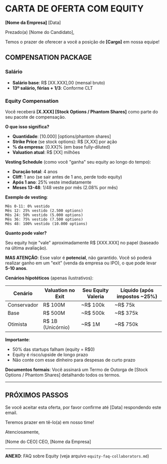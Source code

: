 # CARTA DE OFERTA COM EQUITY

**[Nome da Empresa]**
[Data]

Prezado(a) [Nome do Candidato],

Temos o prazer de oferecer a você a posição de **[Cargo]** em nossa equipe!

## COMPENSATION PACKAGE

### Salário
- **Salário base**: R$ [XX.XXX],00 (mensal bruto)
- **13º salário, férias + 1/3**: Conforme CLT

### Equity Compensation

Você receberá **[X.XXX] [Stock Options / Phantom Shares]** como parte do seu pacote de compensação.

**O que isso significa?**

- **Quantidade**: [10.000] [options/phantom shares]
- **Strike Price** (se stock options): R$ [X,XX] por ação
- **% da empresa**: [0.XX]% (em base fully-diluted)
- **Valuation atual**: R$ [XX] milhões
  
**Vesting Schedule** (como você "ganha" seu equity ao longo do tempo):
- **Duração total**: 4 anos
- **Cliff**: 1 ano (se sair antes de 1 ano, perde todo equity)
- **Após 1 ano**: 25% veste imediatamente
- **Meses 13-48**: 1/48 veste por mês (2.08% por mês)

**Exemplo de vesting**:
```
Mês 0-11: 0% vestido
Mês 12: 25% vestido (2.500 options)
Mês 24: 50% vestido (5.000 options)
Mês 36: 75% vestido (7.500 options)
Mês 48: 100% vestido (10.000 options)
```

**Quanto pode valer?**

Seu equity hoje "vale" aproximadamente R$ [XXX.XXX] no papel (baseado na última avaliação).

**MAS ATENÇÃO**: Esse valor é **potencial**, não garantido. Você só poderá realizar ganho em um "exit" (venda da empresa ou IPO), o que pode levar **5-10 anos**.

**Cenários hipotéticos** (apenas ilustrativos):

| Cenário | Valuation no Exit | Seu Equity Valeria | Líquido (após impostos ~25%) |
|---------|-------------------|--------------------|-----------------------------|
| Conservador | R$ 100M | ~R$ 100k | ~R$ 75k |
| Base | R$ 500M | ~R$ 500k | ~R$ 375k |
| Otimista | R$ 1B (Unicórnio) | ~R$ 1M | ~R$ 750k |

**Importante**:
- 50% das startups falham (equity = R$0)
- Equity é risco/upside de longo prazo
- Não conte com esse dinheiro para despesas de curto prazo

**Documentos formais**: Você assinará um Termo de Outorga de [Stock Options / Phantom Shares] detalhando todos os termos.

---

## PRÓXIMOS PASSOS

Se você aceitar esta oferta, por favor confirme até [Data] respondendo este email.

Teremos prazer em tê-lo(a) em nosso time!

Atenciosamente,

[Nome do CEO]
CEO, [Nome da Empresa]

---

**ANEXO**: FAQ sobre Equity (veja arquivo `equity-faq-collaborators.md`)
